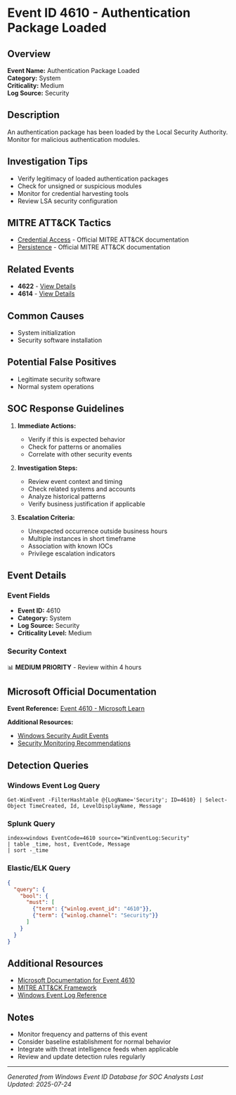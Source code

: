 # Event ID 4610 - Authentication Package Loaded

## Overview
**Event Name:** Authentication Package Loaded  
**Category:** System  
**Criticality:** Medium  
**Log Source:** Security  

## Description
An authentication package has been loaded by the Local Security Authority. Monitor for malicious authentication modules.

## Investigation Tips
- Verify legitimacy of loaded authentication packages
- Check for unsigned or suspicious modules
- Monitor for credential harvesting tools
- Review LSA security configuration

## MITRE ATT&CK Tactics
- [Credential Access](https://attack.mitre.org/tactics/TA0006/) - Official MITRE ATT&CK documentation
- [Persistence](https://attack.mitre.org/tactics/TA0003/) - Official MITRE ATT&CK documentation

## Related Events
- **4622** - [View Details](4622.md)
- **4614** - [View Details](4614.md)

## Common Causes
- System initialization
- Security software installation

## Potential False Positives
- Legitimate security software
- Normal system operations

## SOC Response Guidelines
1. **Immediate Actions:**
   - Verify if this is expected behavior
   - Check for patterns or anomalies
   - Correlate with other security events

2. **Investigation Steps:**
   - Review event context and timing
   - Check related systems and accounts
   - Analyze historical patterns
   - Verify business justification if applicable

3. **Escalation Criteria:**
   - Unexpected occurrence outside business hours
   - Multiple instances in short timeframe
   - Association with known IOCs
   - Privilege escalation indicators

## Event Details

### Event Fields
- **Event ID:** 4610
- **Category:** System
- **Log Source:** Security
- **Criticality Level:** Medium

### Security Context
📊 **MEDIUM PRIORITY** - Review within 4 hours

## Microsoft Official Documentation
**Event Reference:** [Event 4610 - Microsoft Learn](https://learn.microsoft.com/en-us/previous-versions/windows/it-pro/windows-10/security/threat-protection/auditing/event-4610)

**Additional Resources:**
- [Windows Security Audit Events](https://learn.microsoft.com/en-us/windows/security/threat-protection/auditing/audit-events)
- [Security Monitoring Recommendations](https://learn.microsoft.com/en-us/windows-server/identity/ad-ds/plan/appendix-l--events-to-monitor)

## Detection Queries

### Windows Event Log Query
```
Get-WinEvent -FilterHashtable @{LogName='Security'; ID=4610} | Select-Object TimeCreated, Id, LevelDisplayName, Message
```

### Splunk Query
```spl
index=windows EventCode=4610 source="WinEventLog:Security"
| table _time, host, EventCode, Message
| sort -_time
```

### Elastic/ELK Query
```json
{
  "query": {
    "bool": {
      "must": [
        {"term": {"winlog.event_id": "4610"}},
        {"term": {"winlog.channel": "Security"}}
      ]
    }
  }
}
```

## Additional Resources
- [Microsoft Documentation for Event 4610](https://docs.microsoft.com/en-us/windows/security/threat-protection/auditing/event-4610)
- [MITRE ATT&CK Framework](https://attack.mitre.org/)
- [Windows Event Log Reference](https://docs.microsoft.com/en-us/windows/win32/eventlog/event-logging)

## Notes
- Monitor frequency and patterns of this event
- Consider baseline establishment for normal behavior
- Integrate with threat intelligence feeds when applicable
- Review and update detection rules regularly

---
*Generated from Windows Event ID Database for SOC Analysts*
*Last Updated: 2025-07-24*